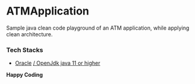 # ATMApplication

Sample java clean code playground of an ATM application, while applying clean architecture.

### Tech Stacks

* [Oracle](https://www.oracle.com/java/technologies/downloads/) [ / OpenJdk java 11 or higher](https://openjdk.java.net)

**Happy Coding**
